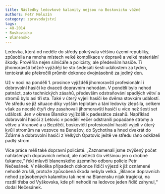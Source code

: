 ```yaml
---
title: Následky ledovkové kalamity nejsou na Boskovicku vážné
authors: Petr Meluzín
category: zpravodajství
tags: 
- 48-2014
- Boskovicko
- Blanensko
---
```

Ledovka, která od neděle do středy pokrývala většinu území republiky, způsobila na mnoha místech velké komplikace v dopravě a velké materiální škody. Prověřila nejen silničáře a policisty, ale především hasiče. Ti jihomoravští běžně vyjíždějí ke sto šedesáti šesti událostem za týden, tentokrát ale překročili průměr dokonce dvojnásobně za jediný den.

Už v noci na pondělí 1. prosince vyjížděli jihomoravští profesionální i dobrovolní hasiči ke dvaceti dopravním nehodám. V pondělí bylo nehod patnáct, zato technických zásahů, především odstraňování spadlých větví a stromů bylo asi tři sta. Také v úterý vyjeli hasiči ke dvěma stovkám událostí. Ve středu se již situace díky vyšším teplotám a tání ledovky zlepšila, celkem však za necelé čtyři dny zasahovali jihomoravští hasiči u více než šesti set událostí. Jen v okrese Blansko vyjížděli k padesátce zásahů. Například dobrovolní hasiči z Letovic v pondělí večer odstranili popadané stromy a větve u Vranové a u Bezděčí, boskovičtí profesionální hasiči vyjeli v úterý kvůli stromům na vozovce na Benešov, do Sychotína a hned dvakrát do Žďárné a dobrovolní hasiči z Velkých Opatovic ještě ve středu ráno odklízeli padlý strom.

Více práce měli také dopravní policisté. „Zaznamenali jsme zvýšený počet nahlášených dopravních nehod, ale naštěstí šlo většinou jen o drobné ťukance,“ řekl mluvčí blanenského územního odboru policie Petr Nečesánek. V několika případech dokonce řidiči výjezd k již oznámené nehodě zrušili, protože způsobená škoda nebyla velká. „Bilance dopravních nehod způsobených kalamitou tak není na Blanensku nijak tragická, na rozdíl třeba od Vyškovska, kde při nehodě na ledovce jeden řidič zahynul,“ dodal Nečesánek.


